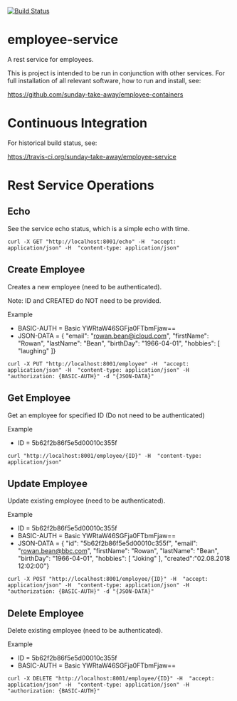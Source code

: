 
[![Build Status](https://travis-ci.org/sunday-take-away/employee-service.svg?branch=master)](https://travis-ci.org/sunday-take-away/employee-service)

# employee-service

A rest service for employees. 

This is project is intended to be run in conjunction with other services.
For full installation of all relevant software, how to run and install, see:

https://github.com/sunday-take-away/employee-containers

# Continuous Integration
For historical build status, see:

https://travis-ci.org/sunday-take-away/employee-service

# Rest Service Operations 

## Echo
See the service echo status, which is a simple echo with time.
```
curl -X GET "http://localhost:8001/echo" -H  "accept: application/json" -H  "content-type: application/json"
```

## Create Employee
Creates a new employee (need to be authenticated).

Note: ID and CREATED do NOT need to be provided.

Example
* BASIC-AUTH = Basic YWRtaW46SGFja0FTbmFjaw==
* JSON-DATA = {  \"email\": \"rowan.bean@icloud.com\",  \"firstName\": \"Rowan\",  \"lastName\": \"Bean\",  \"birthDay\": \"1966-04-01\",  \"hobbies\": [    \"laughing\"  ]}
```
curl -X PUT "http://localhost:8001/employee" -H  "accept: application/json" -H  "content-type: application/json" -H  "authorization: {BASIC-AUTH}" -d "{JSON-DATA}"
```

## Get Employee
Get an employee for specified ID (Do not need to be authenticated)

Example
* ID = 5b62f2b86f5e5d00010c355f
```
curl "http://localhost:8001/employee/{ID}" -H  "content-type: application/json"
```

## Update Employee
Update existing employee (need to be authenticated).

Example
* ID = 5b62f2b86f5e5d00010c355f
* BASIC-AUTH = Basic YWRtaW46SGFja0FTbmFjaw==
* JSON-DATA = {  \"id\": \"5b62f2b86f5e5d00010c355f\",  \"email\": \"rowan.bean@bbc.com\",  \"firstName\": \"Rowan\",  \"lastName\": \"Bean\",  \"birthDay\": \"1966-04-01\",  \"hobbies\": [    \"Joking\"  ], \"created\":\"02.08.2018 12:02:00\"}
```
curl -X POST "http://localhost:8001/employee/{ID}" -H  "accept: application/json" -H  "content-type: application/json" -H  "authorization: {BASIC-AUTH}" -d "{JSON-DATA}"
```

## Delete Employee
Delete existing employee (need to be authenticated).

Example
* ID = 5b62f2b86f5e5d00010c355f
* BASIC-AUTH = Basic YWRtaW46SGFja0FTbmFjaw==
```
curl -X DELETE "http://localhost:8001/employee/{ID}" -H  "accept: application/json" -H  "content-type: application/json" -H  "authorization: {BASIC-AUTH}" 
```